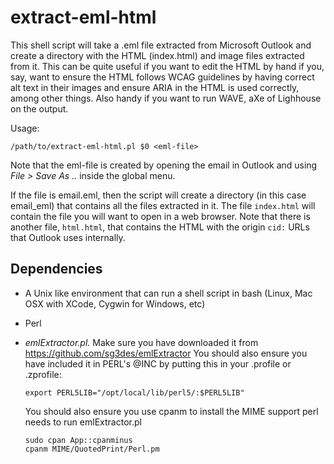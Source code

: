 # extract-eml-html

This shell script will take a .eml file extracted from Microsoft Outlook and create a directory with the HTML (index.html) and image files extracted from it.   This can be quite useful if you want to edit the HTML by hand if you, say, want to ensure the HTML follows WCAG guidelines by having correct alt text in their images and ensure ARIA in the HTML is used correctly, among other things.  Also handy if you want to run WAVE, aXe of Lighhouse on the output.

Usage: 

```
/path/to/extract-eml-html.pl $0 <eml-file>
```

Note that the eml-file is created by opening the email in Outlook and using *File &gt; Save As ..* inside the global menu.

If the file is email.eml, then the script will create a directory (in this case email_eml) that contains all the files extracted in it.  The file `index.html` will contain the file you will want to open in a web browser.  Note that there is another file, `html.html`, that contains the HTML with the origin `cid:` URLs that Outlook uses internally.

## Dependencies

*   A Unix like environment that can run a shell script in bash (Linux, Mac OSX with XCode, Cygwin for Windows, etc)
*   Perl
*   *emlExtractor.pl.* Make sure you have downloaded it from https://github.com/sg3des/emlExtractor
    You should also ensure you have included it in PERL's @INC by putting this
    in your .profile or .zprofile:

    ```
    export PERL5LIB="/opt/local/lib/perl5/:$PERL5LIB"
    ```
    You should also ensure you use cpanm to install the MIME support perl needs to
    run emlExtractor.pl 
    
    ```
    sudo cpan App::cpanminus
    cpanm MIME/QuotedPrint/Perl.pm
    ```